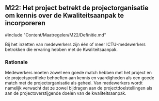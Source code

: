 ## M22: Het project betrekt de projectorganisatie om kennis over de Kwaliteitsaanpak te incorporeren

#include "Content/Maatregelen/M22/Definitie.md"

Bij het inzetten van medewerkers zijn één of meer ICTU-medewerkers betrokken die ervaring hebben met de Kwaliteitsaanpak.

### Rationale

Medewerkers moeten zowel een goede match hebben met het project en de projectspecifieke behoeften aan kennis en vaardigheden als een goede match met de projectorganisatie als geheel. Van medewerkers wordt namelijk verwacht dat ze zowel bijdragen aan de projectdoelstellingen als aan de projectoverstijgende doelen van de kwaliteitsaanpak.
